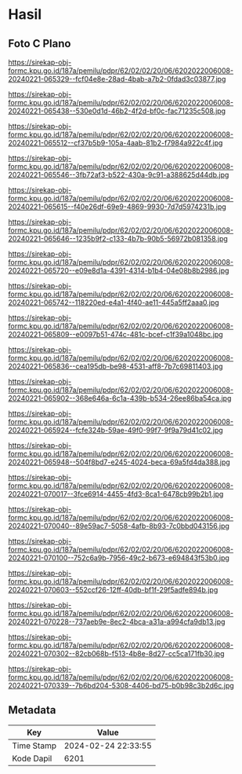# Hasil

## Foto C Plano

https://sirekap-obj-formc.kpu.go.id/187a/pemilu/pdpr/62/02/02/20/06/6202022006008-20240221-065329--fcf04e8e-28ad-4bab-a7b2-0fdad3c03877.jpg

https://sirekap-obj-formc.kpu.go.id/187a/pemilu/pdpr/62/02/02/20/06/6202022006008-20240221-065438--530e0d1d-46b2-4f2d-bf0c-fac71235c508.jpg

https://sirekap-obj-formc.kpu.go.id/187a/pemilu/pdpr/62/02/02/20/06/6202022006008-20240221-065512--cf37b5b9-105a-4aab-81b2-f7984a922c4f.jpg

https://sirekap-obj-formc.kpu.go.id/187a/pemilu/pdpr/62/02/02/20/06/6202022006008-20240221-065546--3fb72af3-b522-430a-9c91-a388625d44db.jpg

https://sirekap-obj-formc.kpu.go.id/187a/pemilu/pdpr/62/02/02/20/06/6202022006008-20240221-065615--f40e26df-69e9-4869-9930-7d7d5974231b.jpg

https://sirekap-obj-formc.kpu.go.id/187a/pemilu/pdpr/62/02/02/20/06/6202022006008-20240221-065646--1235b9f2-c133-4b7b-90b5-56972b081358.jpg

https://sirekap-obj-formc.kpu.go.id/187a/pemilu/pdpr/62/02/02/20/06/6202022006008-20240221-065720--e09e8d1a-4391-4314-b1b4-04e08b8b2986.jpg

https://sirekap-obj-formc.kpu.go.id/187a/pemilu/pdpr/62/02/02/20/06/6202022006008-20240221-065742--118220ed-e4a1-4f40-ae11-445a5ff2aaa0.jpg

https://sirekap-obj-formc.kpu.go.id/187a/pemilu/pdpr/62/02/02/20/06/6202022006008-20240221-065809--e0097b51-474c-481c-bcef-c1f39a1048bc.jpg

https://sirekap-obj-formc.kpu.go.id/187a/pemilu/pdpr/62/02/02/20/06/6202022006008-20240221-065836--cea195db-be98-4531-aff8-7b7c69811403.jpg

https://sirekap-obj-formc.kpu.go.id/187a/pemilu/pdpr/62/02/02/20/06/6202022006008-20240221-065902--368e646a-6c1a-439b-b534-26ee86ba54ca.jpg

https://sirekap-obj-formc.kpu.go.id/187a/pemilu/pdpr/62/02/02/20/06/6202022006008-20240221-065924--fcfe324b-59ae-49f0-99f7-9f9a79d41c02.jpg

https://sirekap-obj-formc.kpu.go.id/187a/pemilu/pdpr/62/02/02/20/06/6202022006008-20240221-065948--504f8bd7-e245-4024-beca-69a5fd4da388.jpg

https://sirekap-obj-formc.kpu.go.id/187a/pemilu/pdpr/62/02/02/20/06/6202022006008-20240221-070017--3fce6914-4455-4fd3-8ca1-6478cb99b2b1.jpg

https://sirekap-obj-formc.kpu.go.id/187a/pemilu/pdpr/62/02/02/20/06/6202022006008-20240221-070040--89e59ac7-5058-4afb-8b93-7c0bbd043156.jpg

https://sirekap-obj-formc.kpu.go.id/187a/pemilu/pdpr/62/02/02/20/06/6202022006008-20240221-070100--752c6a9b-7956-49c2-b673-e694843f53b0.jpg

https://sirekap-obj-formc.kpu.go.id/187a/pemilu/pdpr/62/02/02/20/06/6202022006008-20240221-070603--552ccf26-12ff-40db-bf1f-29f5adfe894b.jpg

https://sirekap-obj-formc.kpu.go.id/187a/pemilu/pdpr/62/02/02/20/06/6202022006008-20240221-070228--737aeb9e-8ec2-4bca-a31a-a994cfa9db13.jpg

https://sirekap-obj-formc.kpu.go.id/187a/pemilu/pdpr/62/02/02/20/06/6202022006008-20240221-070302--82cb068b-f513-4b8e-8d27-cc5ca171fb30.jpg

https://sirekap-obj-formc.kpu.go.id/187a/pemilu/pdpr/62/02/02/20/06/6202022006008-20240221-070339--7b6bd204-5308-4406-bd75-b0b98c3b2d6c.jpg


## Metadata

| Key        | Value               |
| ---------- | ------------------- |
| Time Stamp | 2024-02-24 22:33:55 |
| Kode Dapil | 6201                |



